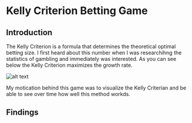 # Kelly Criterion Betting Game
## Introduction
The Kelly Criterion is a formula that determines the theoretical optimal betting size. I first heard about this number when I was researchihng the statistics of gambling and immediately was interested. As you can see below the Kelly Criterion maximizes the growth rate.

![alt text](https://github.com/scheott/scheott.github.io/blob/main/Kelly_bet.png "Kelly Criterian Math")

My motication behind this game was to visualize the Kelly Criterian and be able to see over time how well this method workds.

## Findings
